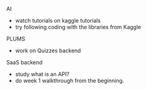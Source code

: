 AI
* watch tutorials on kaggle tutorials
* try following coding with the libraries from Kaggle

PLUMS
* work on Quizzes backend

SaaS backend
* study what is an API?
* do week 1 walkthrough from the beginning.

